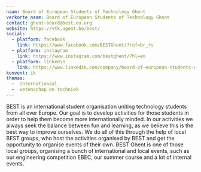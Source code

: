 ```yaml
---
naam: Board of European Students of Technology Ghent
verkorte_naam: Board of European Students of Technology Ghent
contact: ghent-board@best.eu.org
website: https://vtk.ugent.be/best/
social:
  - platform: facebook
    link: https://www.facebook.com/BESTGhent/?ref=br_rs
  - platform: instagram
    link: https://www.instagram.com/bestghent/?hl=en
  - platform: linkedin
    link: https://www.linkedin.com/company/board-of-european-students-of-technology-ghent/about/?
konvent: ik
themas:
  -  internationaal
  -  wetenschap en techniek
---
```


BEST is an international student organisation uniting technology students from all over Europe. Our goal is to develop activities for those students in order to help them become more internationally minded.
In our activities we always seek the balance between fun and learning, as we believe this is the best way to improve ourselves. We do all of this through the help of local BEST groups, who host the activities organised by BEST and get the opportunity to organise events of their own. BEST Ghent is one of those local groups, organising a bunch of international and local events, such as our engineering competition EBEC, our summer course and a lot of internal events.
